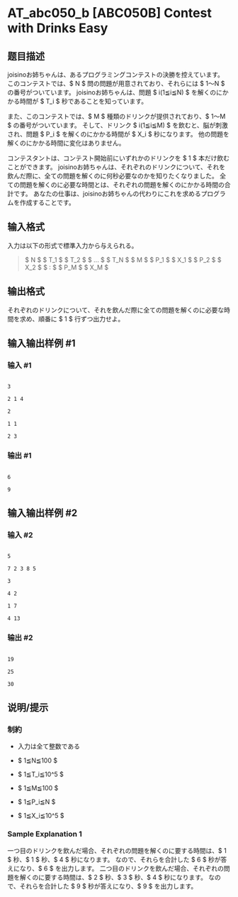 # AT_abc050_b [ABC050B] Contest with Drinks Easy

## 题目描述

[problemUrl]: https://atcoder.jp/contests/abc050/tasks/abc050_b

joisinoお姉ちゃんは、あるプログラミングコンテストの決勝を控えています。 このコンテストでは、$ N $ 問の問題が用意されており、それらには $ 1～N $ の番号がついています。 joisinoお姉ちゃんは、問題 $ i(1≦i≦N) $ を解くのにかかる時間が $ T_i $ 秒であることを知っています。

また、このコンテストでは、$ M $ 種類のドリンクが提供されており、$ 1～M $ の番号がついています。 そして、ドリンク $ i(1≦i≦M) $ を飲むと、脳が刺激され、問題 $ P_i $ を解くのにかかる時間が $ X_i $ 秒になります。 他の問題を解くのにかかる時間に変化はありません。

コンテスタントは、コンテスト開始前にいずれかのドリンクを $ 1 $ 本だけ飲むことができます。 joisinoお姉ちゃんは、それぞれのドリンクについて、それを飲んだ際に、全ての問題を解くのに何秒必要なのかを知りたくなりました。 全ての問題を解くのに必要な時間とは、それぞれの問題を解くのにかかる時間の合計です。 あなたの仕事は、joisinoお姉ちゃんの代わりにこれを求めるプログラムを作成することです。

## 输入格式

入力は以下の形式で標準入力から与えられる。

> $ N $ $ T_1 $ $ T_2 $ $ ... $ $ T_N $ $ M $ $ P_1 $ $ X_1 $ $ P_2 $ $ X_2 $ $ : $ $ P_M $ $ X_M $

## 输出格式

それぞれのドリンクについて、それを飲んだ際に全ての問題を解くのに必要な時間を求め、順番に $ 1 $ 行ずつ出力せよ。

## 输入输出样例 #1

### 输入 #1

```
3
2 1 4
2
1 1
2 3
```

### 输出 #1

```
6
9
```

## 输入输出样例 #2

### 输入 #2

```
5
7 2 3 8 5
3
4 2
1 7
4 13
```

### 输出 #2

```
19
25
30
```

## 说明/提示

### 制約

- 入力は全て整数である
- $ 1≦N≦100 $
- $ 1≦T_i≦10^5 $
- $ 1≦M≦100 $
- $ 1≦P_i≦N $
- $ 1≦X_i≦10^5 $

### Sample Explanation 1

一つ目のドリンクを飲んだ場合、それぞれの問題を解くのに要する時間は、$ 1 $ 秒、$ 1 $ 秒、$ 4 $ 秒になります。 なので、それらを合計した $ 6 $ 秒が答えになり、$ 6 $ を出力します。 二つ目のドリンクを飲んだ場合、それぞれの問題を解くのに要する時間は、$ 2 $ 秒、$ 3 $ 秒、$ 4 $ 秒になります。 なので、それらを合計した $ 9 $ 秒が答えになり、$ 9 $ を出力します。